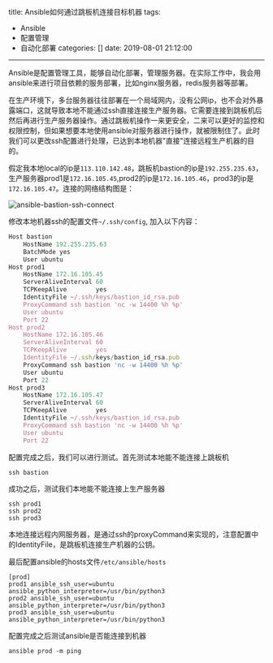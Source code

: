 title: Ansible如何通过跳板机连接目标机器
tags:
  - Ansible
  - 配置管理
  - 自动化部署
categories: []
date: 2019-08-01 21:12:00
---
Ansible是配置管理工具，能够自动化部署，管理服务器。在实际工作中，我会用ansible来进行项目依赖的服务部署，比如nginx服务器，redis服务器等部署。

在生产环境下，多台服务器往往部署在一个局域网内，没有公网ip，也不会对外暴露端口，这就导致本地不能通过ssh直接连接生产服务器。它需要连接到跳板机后然后再进行生产服务器操作。通过跳板机操作一来更安全，二来可以更好的监控和权限控制，但如果想要本地使用ansible对服务器进行操作，就被限制住了。此时我们可以更改ssh配置进行处理，已达到本地机器"直接"连接远程生产机器的目的。

<!--more-->
假定我本地local的ip是`113.110.142.48`，跳板机bastion的ip是`192.255.235.63`，生产服务器prod1是`172.16.105.45`,prod2的ip是`172.16.105.46`，prod3的ip是`172.16.105.47`。连接的网络结构图是：

![ansible-bastion-ssh-connect](http://static.cyub.vip/images/201908/ansible-bastion-ssh-connect.jpg)


修改本地机器ssh的配置文件`~/.ssh/config`, 加入以下内容：

```js
Host bastion
    HostName 192.255.235.63
    BatchMode yes
    User ubuntu
Host prod1
    HostName 172.16.105.45
    ServerAliveInterval 60
    TCPKeepAlive        yes
    IdentityFile ~/.ssh/keys/bastion_id_rsa.pub
    ProxyCommand ssh bastion 'nc -w 14400 %h %p'
    User ubuntu
    Port 22
Host prod2
    HostName 172.16.105.46
    ServerAliveInterval 60
    TCPKeepAlive        yes
    IdentityFile ~/.ssh/keys/bastion_id_rsa.pub
    ProxyCommand ssh bastion 'nc -w 14400 %h %p'
    User ubuntu
    Port 22
Host prod3
    HostName 172.16.105.47
    ServerAliveInterval 60
    TCPKeepAlive        yes
    IdentityFile ~/.ssh/keys/bastion_id_rsa.pub
    ProxyCommand ssh bastion 'nc -w 14400 %h %p'
    User ubuntu
    Port 22
```

配置完成之后，我们可以进行测试。首先测试本地能不能连接上跳板机
```
ssh bastion
```

成功之后，测试我们本地能不能连接上生产服务器
```
ssh prod1
ssh prod2
ssh prod3
```

本地连接远程内网服务器，是通过ssh的proxyCommand来实现的，注意配置中的IdentityFile，是跳板机连接生产机器的公钥。


最后配置ansible的hosts文件`/etc/ansible/hosts`

```
[prod]
prod1 ansible_ssh_user=ubuntu ansible_python_interpreter=/usr/bin/python3
prod2 ansible_ssh_user=ubuntu ansible_python_interpreter=/usr/bin/python3
prod3 ansible_ssh_user=ubuntu ansible_python_interpreter=/usr/bin/python3
```

配置完成之后测试ansible是否能连接到机器
```
ansible prod -m ping
```